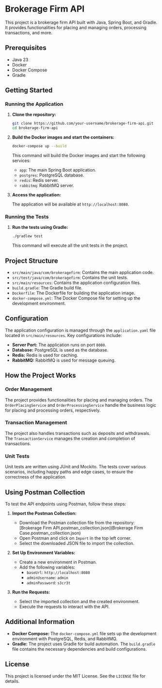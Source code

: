 # Brokerage Firm API

This project is a brokerage firm API built with Java, Spring Boot, and Gradle. It provides functionalities for placing and managing orders, processing transactions, and more.

## Prerequisites

- Java 23
- Docker
- Docker Compose
- Gradle

## Getting Started

### Running the Application

1. **Clone the repository:**

    ```sh
    git clone https://github.com/your-username/brokerage-firm-api.git
    cd brokerage-firm-api
    ```

2. **Build the Docker images and start the containers:**

    ```sh
    docker-compose up --build
    ```

   This command will build the Docker images and start the following services:
    - `app`: The main Spring Boot application.
    - `postgres`: PostgreSQL database.
    - `redis`: Redis server.
    - `rabbitmq`: RabbitMQ server.

3. **Access the application:**

   The application will be available at `http://localhost:8080`.

### Running the Tests

1. **Run the tests using Gradle:**

    ```sh
    ./gradlew test
    ```

   This command will execute all the unit tests in the project.

## Project Structure

- `src/main/java/com/brokeragefirm`: Contains the main application code.
- `src/test/java/com/brokeragefirm`: Contains the unit tests.
- `src/main/resources`: Contains the application configuration files.
- `build.gradle`: The Gradle build file.
- `Dockerfile`: The Dockerfile for building the application image.
- `docker-compose.yml`: The Docker Compose file for setting up the development environment.

## Configuration

The application configuration is managed through the `application.yaml` file located in `src/main/resources`. Key configurations include:

- **Server Port:** The application runs on port `8080`.
- **Database:** PostgreSQL is used as the database.
- **Redis:** Redis is used for caching.
- **RabbitMQ:** RabbitMQ is used for message queuing.

## How the Project Works

### Order Management

The project provides functionalities for placing and managing orders. The `OrderPlacingService` and `OrderProcessingService` handle the business logic for placing and processing orders, respectively.

### Transaction Management

The project also handles transactions such as deposits and withdrawals. The `TransactionService` manages the creation and completion of transactions.

### Unit Tests

Unit tests are written using JUnit and Mockito. The tests cover various scenarios, including happy paths and edge cases, to ensure the correctness of the application.

## Using Postman Collection

To test the API endpoints using Postman, follow these steps:

1. **Import the Postman Collection:**

    - Download the Postman collection file from the repository: [Brokerage Firm API.postman_collection.json](Brokerage Firm Case.postman_collection.json)
    - Open Postman and click on `Import` in the top left corner.
    - Select the downloaded JSON file to import the collection.

2. **Set Up Environment Variables:**

    - Create a new environment in Postman.
    - Add the following variables:
        - `baseUrl`: `http://localhost:8080`
        - `adminUsername`: `admin`
        - `adminPassword`: `s3cr3t`

3. **Run the Requests:**

    - Select the imported collection and the created environment.
    - Execute the requests to interact with the API.

## Additional Information

- **Docker Compose:** The `docker-compose.yml` file sets up the development environment with PostgreSQL, Redis, and RabbitMQ.
- **Gradle:** The project uses Gradle for build automation. The `build.gradle` file contains the necessary dependencies and build configurations.

## License

This project is licensed under the MIT License. See the `LICENSE` file for details.
